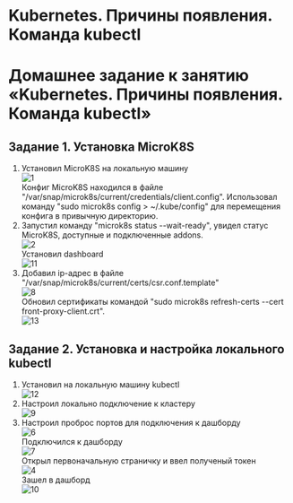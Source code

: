 # Kubernetes. Причины появления. Команда kubectl
# Домашнее задание к занятию «Kubernetes. Причины появления. Команда kubectl»

## Задание 1. Установка MicroK8S
  1. Установил MicroK8S на локальную машину  
     ![1](https://github.com/Adel-pro/Netology/assets/116494871/7cbbe93e-09f0-4a7c-9890-7cade07a1254)  
     Конфиг MicroK8S находился в файле "/var/snap/microk8s/current/credentials/client.config". Использовал команду "sudo microk8s config > ~/.kube/config" для перемещения конфига в привычную директорию.
  2. Запустил команду "microk8s status --wait-ready", увидел статус MicroK8S, доступные и подключенные addons.   
     ![2](https://github.com/Adel-pro/Netology/assets/116494871/8fb4fe95-2e76-4f8e-95a3-e44bc286160a)  
     Установил dashboard  
     ![11](https://github.com/Adel-pro/Netology/assets/116494871/236df483-865e-45cc-80b6-abc5bccab22c)
  3. Добавил ip-адрес в файле "/var/snap/microk8s/current/certs/csr.conf.template"  
     ![8](https://github.com/Adel-pro/Netology/assets/116494871/f81fece8-219a-42ff-933c-328e0035b3d7)  
     Обновил сертификаты командой "sudo microk8s refresh-certs --cert front-proxy-client.crt".  
     ![13](https://github.com/Adel-pro/Netology/assets/116494871/420592d0-f50c-47f6-ac55-fb9f7447d0ae)
     
## Задание 2. Установка и настройка локального kubectl
  1. Установил на локальную машину kubectl  
     ![12](https://github.com/Adel-pro/Netology/assets/116494871/e3bb44a9-8512-4234-bb31-b4d5639e4894)
  2. Настроил локально подключение к кластеру  
     ![9](https://github.com/Adel-pro/Netology/assets/116494871/17b329f1-93b6-4e44-81b6-4a56a0f3f69e)
  3. Настроил проброс портов для подключения к дашборду  
     ![6](https://github.com/Adel-pro/Netology/assets/116494871/361d9290-52b4-4673-a708-e8ae05cc859e)  
     Подключился к дашборду   
     ![7](https://github.com/Adel-pro/Netology/assets/116494871/34911dde-dd01-4b86-a132-9bef62143e9c)  
     Открыл первоначальную страничку и ввел полученый токен  
     ![4](https://github.com/Adel-pro/Netology/assets/116494871/5e660977-40fc-4e34-aa24-415256aac9ff)  
     Зашел в дашборд  
     ![10](https://github.com/Adel-pro/Netology/assets/116494871/6bd1e256-5290-4d14-bf79-b53747a435ed)
